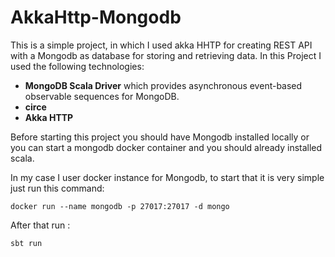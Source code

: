 # AkkaHttp-Mongodb

This is a simple project, in which I used akka HHTP for creating REST API with a Mongodb as database for storing and retrieving data.
In this Project I used the following technologies: 

- **MongoDB Scala Driver** which provides asynchronous event-based observable sequences for MongoDB.
- **circe** 
- **Akka HTTP**


Before starting this project you should have Mongodb installed locally or you can start a mongodb docker container and you should already installed scala.

In my case I user docker instance for Mongodb, to start that it is very simple just run this command:

```docker run --name mongodb -p 27017:27017 -d mongo```

After that run :

```sbt run ```


